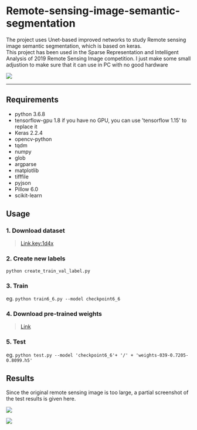 # Remote-sensing-image-semantic-segmentation  
The project uses Unet-based improved networks to study Remote sensing image semantic segmentation, which is based on keras.  
This project has been used in the Sparse Representation and Intelligent Analysis of 2019 Remote Sensing Image competition. 
I just make some small adjustion to make sure that it can use in PC with no good hardware 
  

![](https://github.com/TachibanaYoshino/Remote-sensing-image-semantic-segmentation/blob/master/illustration.png)  

----  
## Requirements  
- python 3.6.8  
- tensorflow-gpu 1.8  if you have no GPU, you can use 'tensorflow 1.15' to replace it
- Keras 2.2.4
- opencv-python  
- tqdm  
- numpy  
- glob  
- argparse  
- matplotlib  
- tifffile  
- pyjson  
- Pillow 6.0  
- scikit-learn  

## Usage  
### 1. Download dataset  
> [Link,key:1d4x](https://pan.baidu.com/s/12cvkJmPZypGIi9zmQZcCTw)  

### 2. Create new labels  
  `python create_train_val_label.py`  

### 3. Train  
  eg. `python train6_6.py --model checkpoint6_6`  
  
### 4. Download pre-trained weights  
> [Link](https://github.com/TachibanaYoshino/Remote-sensing-image-semantic-segmentation/releases/tag/checkpoint6_6)  

### 5. Test  
  eg. `python test.py --model 'checkpoint6_6'+ '/' + 'weights-039-0.7205-0.8099.h5'`  

## Results 
   Since the original remote sensing image is too large, a partial screenshot of the test results is given here.  
   
![](https://github.com/TachibanaYoshino/Remote-sensing-image-semantic-segmentation/blob/master/dataset/screenshot2.png)  
  
![](https://github.com/TachibanaYoshino/Remote-sensing-image-semantic-segmentation/blob/master/dataset/screenshot1.png)
